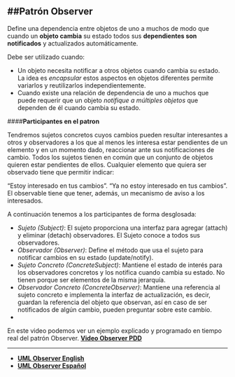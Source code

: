 
##Patrón Observer 
------------------------

Define una dependencia entre objetos de uno a muchos de modo que cuando un **objeto cambia** su estado todos sus **dependientes son notificados** y actualizados automáticamente.

Debe ser utilizado cuando:
- Un objeto necesita notificar a otros objetos cuando cambia su estado. La idea es *encapsular* estos aspectos en objetos diferentes permite variarlos y reutilizarlos independientemente.
- Cuando existe una relación de dependencia de uno a muchos que puede requerir que un objeto *notifique a múltiples objetos* que dependen de él cuando cambia su estado.

####**Participantes en el patron** 

Tendremos sujetos concretos cuyos cambios pueden resultar interesantes a otros y observadores a los que al menos les interesa estar pendientes de un elemento y en un momento dado, reaccionar ante sus notificaciones de cambio. Todos los sujetos tienen en común que un conjunto de objetos quieren estar pendientes de ellos. Cualquier elemento que quiera ser observado tiene que permitir indicar:

“Estoy interesado en tus cambios”.
“Ya no estoy interesado en tus cambios”.
El observable tiene que tener, además, un mecanismo de aviso a los interesados.

A continuación tenemos a los participantes de forma desglosada:

- *Sujeto (Subject)*: El sujeto proporciona una interfaz para agregar (attach) y eliminar (detach) observadores. El Sujeto conoce a todos sus observadores.
- *Observador (Observer)*: Define el método que usa el sujeto para notificar cambios en su estado (update/notify).
- *Sujeto Concreto (ConcreteSubject)*: Mantiene el estado de interés para los observadores concretos y los notifica cuando cambia su estado. No tienen porque ser elementos de la misma jerarquía.
- *Observador Concreto (ConcreteObserver)*: Mantiene una referencia al sujeto concreto e implementa la interfaz de actualización, es decir, guardan la referencia del objeto que observan, así en caso de ser notificados de algún cambio, pueden preguntar sobre este cambio.
- 
En este video podemos ver un ejemplo explicado y programado en tiempo real del patrón Observer.
**[Video Observer PDD][3]**

------------------------------

- **[UML Observer English][1]** 
- **[UML Observer Español][2]**


[1]:http://tinyurl.com/UMLObserverEnglish
[2]:http://tinyurl.com/UMLObserverEspanol
[3]:https://www.youtube.com/watch?v=Zt6478Za0zk

